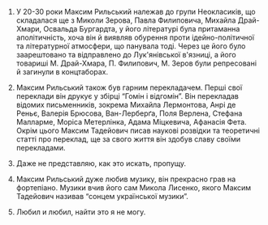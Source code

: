 1. У 20-30 роки Максим Рильський належав до групи Неокласиків, що складалася ще з Миколи Зерова, Павла Филиповича, Михайла Драй-Хмари, Освальда Бургардта, у його літературі була притаманна аполітичність, хоча він й виявляв обурення проти ідейно-політичної та літературної атмосфери, що панувала тоді. Через це його було заарештовано та відправлено до Лук'янівської в'язниці, а його товариші М. Драй-Хмара, П. Филипович, М. Зеров були репресовані й загинули в концтаборах.

2. Максим Рильський також був гарним перекладачем. Перші свої переклади він
   друкує у збірці “Гомін і відгомін”. Він перекладав відомих письменників,
   зокрема Михайла Лермонтова, Анрі де Реньє, Валерія Брюсова, Ван-Лерберґа, Поля Верлена, Стефана Малларме, Моріса Метерлінка, Адама Міцкевича, Афанасія Фета. Окрім цього Максим Тадейович писав наукові розвідки та теоретичні статті про переклад, ще за свого життя він здобув славу своїми перекладами.

3. Даже не представляю, как это искать, пропущу.

4. Максим Рильський дуже любив музику,  він прекрасно грав на фортепіано. Музики
   вчив його сам Микола Лисенко, якого Максим Тадейович називав “сонцем
   української музики”.

5. Любил и любил, найти это я не могу.
